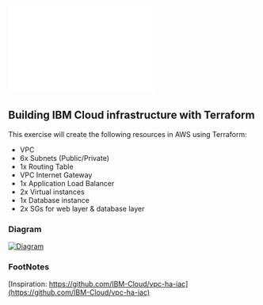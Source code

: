 [![IBMCloud][ibmcloud]](#)

## Building IBM Cloud infrastructure with Terraform
This exercise will create the following resources in AWS using Terraform:

* VPC
* 6x Subnets (Public/Private)
* 1x Routing Table
* VPC Internet Gateway
* 1x Application Load Balancer
* 2x Virtual instances
* 1x Database instance
* 2x SGs for web layer & database layer


### Diagram
[![Diagram][diagram]](#)


### FootNotes
[Inspiration: https://github.com/IBM-Cloud/vpc-ha-iac](https://github.com/IBM-Cloud/vpc-ha-iac)
<!-- MARKDOWN LINKS & IMAGES -->
<!-- https://www.markdownguide.org/basic-syntax/#reference-style-links -->
[ibmcloud]: images/ibmcloud_logo.png
[diagram]: #
